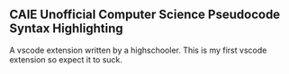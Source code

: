 



## CAIE Unofficial Computer Science Pseudocode Syntax Highlighting
A vscode extension written by a highschooler.
This is my first vscode extension so expect it to suck.



